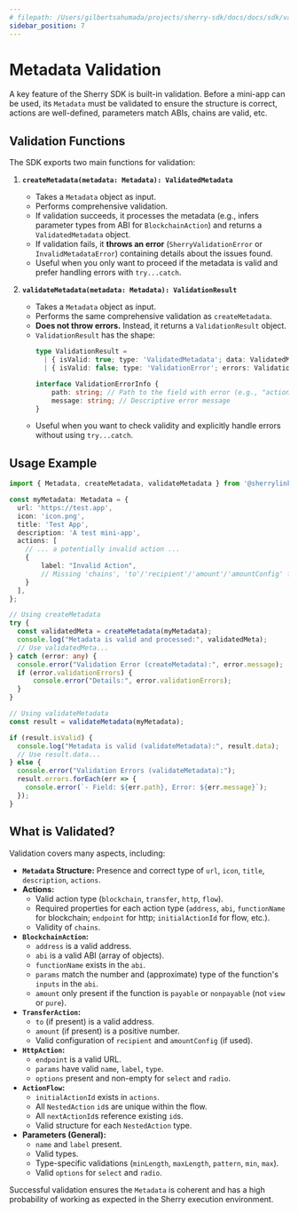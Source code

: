 ```yaml
---
# filepath: /Users/gilbertsahumada/projects/sherry-sdk/docs/docs/sdk/validation.md
sidebar_position: 7
---
```


# Metadata Validation

A key feature of the Sherry SDK is built-in validation. Before a mini-app can be used, its `Metadata` must be validated to ensure the structure is correct, actions are well-defined, parameters match ABIs, chains are valid, etc.

## Validation Functions

The SDK exports two main functions for validation:

1.  **`createMetadata(metadata: Metadata): ValidatedMetadata`**
    -   Takes a `Metadata` object as input.
    -   Performs comprehensive validation.
    -   If validation succeeds, it processes the metadata (e.g., infers parameter types from ABI for `BlockchainAction`) and returns a `ValidatedMetadata` object.
    -   If validation fails, it **throws an error** (`SherryValidationError` or `InvalidMetadataError`) containing details about the issues found.
    -   Useful when you only want to proceed if the metadata is valid and prefer handling errors with `try...catch`.

2.  **`validateMetadata(metadata: Metadata): ValidationResult`**
    -   Takes a `Metadata` object as input.
    -   Performs the same comprehensive validation as `createMetadata`.
    -   **Does not throw errors.** Instead, it returns a `ValidationResult` object.
    -   `ValidationResult` has the shape:
        ```typescript
        type ValidationResult =
          | { isValid: true; type: 'ValidatedMetadata'; data: ValidatedMetadata }
          | { isValid: false; type: 'ValidationError'; errors: ValidationErrorInfo[] };

        interface ValidationErrorInfo {
            path: string; // Path to the field with error (e.g., "actions[0].params[1].name")
            message: string; // Descriptive error message
        }
        ```
    -   Useful when you want to check validity and explicitly handle errors without using `try...catch`.

## Usage Example

```typescript
import { Metadata, createMetadata, validateMetadata } from '@sherrylinks/sdk';

const myMetadata: Metadata = {
  url: 'https://test.app',
  icon: 'icon.png',
  title: 'Test App',
  description: 'A test mini-app',
  actions: [
    // ... a potentially invalid action ...
    {
        label: "Invalid Action",
        // Missing 'chains', 'to'/'recipient'/'amount'/'amountConfig' for TransferAction
    }
  ],
};

// Using createMetadata
try {
  const validatedMeta = createMetadata(myMetadata);
  console.log("Metadata is valid and processed:", validatedMeta);
  // Use validatedMeta...
} catch (error: any) {
  console.error("Validation Error (createMetadata):", error.message);
  if (error.validationErrors) {
      console.error("Details:", error.validationErrors);
  }
}

// Using validateMetadata
const result = validateMetadata(myMetadata);

if (result.isValid) {
  console.log("Metadata is valid (validateMetadata):", result.data);
  // Use result.data...
} else {
  console.error("Validation Errors (validateMetadata):");
  result.errors.forEach(err => {
    console.error(`- Field: ${err.path}, Error: ${err.message}`);
  });
}
```

## What is Validated?

Validation covers many aspects, including:

-   **`Metadata` Structure:** Presence and correct type of `url`, `icon`, `title`, `description`, `actions`.
-   **Actions:**
    -   Valid action type (`blockchain`, `transfer`, `http`, `flow`).
    -   Required properties for each action type (`address`, `abi`, `functionName` for blockchain; `endpoint` for http; `initialActionId` for flow, etc.).
    -   Validity of `chains`.
-   **`BlockchainAction`:**
    -   `address` is a valid address.
    -   `abi` is a valid ABI (array of objects).
    -   `functionName` exists in the `abi`.
    -   `params` match the number and (approximate) type of the function's `inputs` in the `abi`.
    -   `amount` only present if the function is `payable` or `nonpayable` (not `view` or `pure`).
-   **`TransferAction`:**
    -   `to` (if present) is a valid address.
    -   `amount` (if present) is a positive number.
    -   Valid configuration of `recipient` and `amountConfig` (if used).
-   **`HttpAction`:**
    -   `endpoint` is a valid URL.
    -   `params` have valid `name`, `label`, `type`.
    -   `options` present and non-empty for `select` and `radio`.
-   **`ActionFlow`:**
    -   `initialActionId` exists in `actions`.
    -   All `NestedAction` `id`s are unique within the flow.
    -   All `nextActionId`s reference existing `id`s.
    -   Valid structure for each `NestedAction` type.
-   **Parameters (General):**
    -   `name` and `label` present.
    -   Valid types.
    -   Type-specific validations (`minLength`, `maxLength`, `pattern`, `min`, `max`).
    -   Valid `options` for `select` and `radio`.

Successful validation ensures the `Metadata` is coherent and has a high probability of working as expected in the Sherry execution environment.